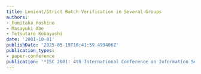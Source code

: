 ```yaml
---
title: Lenient/Strict Batch Verification in Several Groups
authors:
- Fumitaka Hoshino
- Masayuki Abe
- Tetsutaro Kobayashi
date: '2001-10-01'
publishDate: '2025-05-19T18:41:59.499406Z'
publication_types:
- paper-conference
publication: '*ISC 2001: 4th International Conference on Information Security*'
---
```

